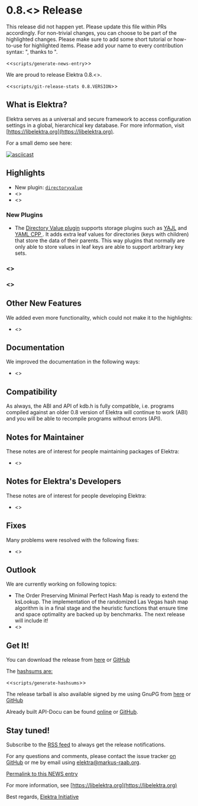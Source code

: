 # 0.8.<<VERSION>> Release

This release did not happen yet.
Please update this file within PRs accordingly.
For non-trivial changes, you can choose to be
part of the highlighted changes. Please make
sure to add some short tutorial or how-to-use
for highlighted items.
Please add your name to every contribution
syntax: ", thanks to <myname>".


<<`scripts/generate-news-entry`>>

We are proud to release Elektra 0.8.<<VERSION>>.

<<`scripts/git-release-stats 0.8.VERSION`>>

## What is Elektra?

Elektra serves as a universal and secure framework to access
configuration settings in a global, hierarchical key database.
For more information, visit [https://libelektra.org](https://libelektra.org).

For a small demo see here:

[![asciicast](https://asciinema.org/a/cantr04assr4jkv8v34uz9b8r.png)](https://asciinema.org/a/cantr04assr4jkv8v34uz9b8r)


## Highlights

- New plugin: [`directoryvalue`](https://www.libelektra.org/plugins/directoryvalue)
- <<HIGHLIGHT2>>
- <<HIGHLIGHT3>>

### New Plugins

- The [Directory Value plugin](https://www.libelektra.org/plugins/directoryvalue) supports storage plugins such as [YAJL](https://www.libelektra.org/plugins/yajl) and [YAML CPP ](https://www.libelektra.org/plugins/yamlcpp). It adds extra leaf values for directories (keys with children) that store the data of their parents. This way plugins that normally are only able to store values in leaf keys are able to support arbitrary key sets.

### <<HIGHLIGHT2>>


### <<HIGHLIGHT2>>


## Other New Features

We added even more functionality, which could not make it to the highlights:

- <<TODO>>

## Documentation

We improved the documentation in the following ways:

- <<TODO>>

## Compatibility

As always, the ABI and API of kdb.h is fully compatible, i.e. programs
compiled against an older 0.8 version of Elektra will continue to work
(ABI) and you will be able to recompile programs without errors (API).

## Notes for Maintainer

These notes are of interest for people maintaining packages of Elektra:

- <<TODO>>

## Notes for Elektra's Developers

These notes are of interest for people developing Elektra:

- <<TODO>>

## Fixes

Many problems were resolved with the following fixes:

- <<TODO>>

## Outlook

We are currently working on following topics:

- The Order Preserving Minimal Perfect Hash Map is ready to extend the ksLookup. The implementation of the randomized Las Vegas hash map
  algorithm is in a final stage and the heuristic functions that ensure time and space optimality are backed up by benchmarks.
  The next release will include it!
- <<TODO>>

## Get It!

You can download the release from [here](https://www.libelektra.org/ftp/elektra/releases/elektra-0.8.<<VERSION>>.tar.gz)
or [GitHub](https://github.com/ElektraInitiative/ftp/blob/master/releases/elektra-0.8.<<VERSION>>.tar.gz?raw=true)


The [hashsums are:](https://github.com/ElektraInitiative/ftp/blob/master/releases/elektra-0.8.<<VERSION>>.tar.gz.hashsum?raw=true)

<<`scripts/generate-hashsums`>>

The release tarball is also available signed by me using GnuPG from
[here](https://www.libelektra.org/ftp/elektra/releases/elektra-0.8.<<VERSION>>.tar.gz.gpg) or
[GitHub](https://github.com/ElektraInitiative/ftp/blob/master/releases//elektra-0.8.<<VERSION>>.tar.gz.gpg?raw=true)

Already built API-Docu can be found [online](https://doc.libelektra.org/api/0.8.<<VERSION>>/html/)
or [GitHub](https://github.com/ElektraInitiative/doc/tree/master/api/0.8.<<VERSION>>).


## Stay tuned!

Subscribe to the
[RSS feed](https://www.libelektra.org/news/feed.rss)
to always get the release notifications.

For any questions and comments, please contact the
issue tracker [on GitHub](http://issues.libelektra.org)
or me by email using elektra@markus-raab.org.

[Permalink to this NEWS entry](https://doc.libelektra.org/news/0.8.<<VERSION>>-release)

For more information, see [https://libelektra.org](https://libelektra.org)

Best regards,
[Elektra Initiative](https://www.libelektra.org/developers/authors)



